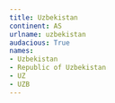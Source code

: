 ```yaml
---
title: Uzbekistan
continent: AS
urlname: uzbekistan
audacious: True
names:
- Uzbekistan
- Republic of Uzbekistan
- UZ
- UZB
---
```

